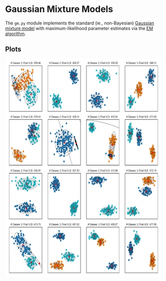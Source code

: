 # Gaussian Mixture Models
The `gm.py` module implements the standard (ie., non-Bayesian) [Gaussian mixture model](https://en.wikipedia.org/wiki/Mixture_model#Gaussian_mixture_model) with maximum-likelihood parameter estimates via the [EM algorithm](https://en.wikipedia.org/wiki/Expectation%E2%80%93maximization_algorithm).

## Plots
<p align="center">
  <img src="img/plot.png" height="700" />
</p>
